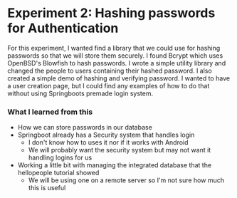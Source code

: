 # Experiment 2: Hashing passwords for Authentication 
For this experiment, I wanted find a library that we could use for hashing 
passwords so that we will store them securely. I found Bcrypt which uses
OpenBSD's Blowfish to hash passwords. I wrote a simple utility library and
changed the people to users containing their hashed password.
I also created a simple demo of hashing and verifying password.
I wanted to have a user creation page, but I could find any examples of how 
to do that without using Springboots premade login system. 

### What I learned from this 
- How we can store passwords in our database
- Springboot already has a Security system that handles login
  - I don't know how to uses it nor if it works with Android
  - We will probably want the security system but may not want it 
    handling logins for us
- Working a little bit with managing the integrated database that 
  the hellopeople tutorial showed
  - We will be using one on a remote server so 
    I'm not sure how much this is useful
 